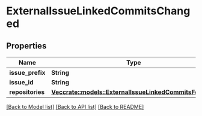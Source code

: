 # ExternalIssueLinkedCommitsChanged

## Properties

Name | Type | Description | Notes
------------ | ------------- | ------------- | -------------
**issue_prefix** | **String** |  | 
**issue_id** | **String** |  | 
**repositories** | [**Vec<crate::models::ExternalIssueLinkedCommitsForRepo>**](ExternalIssueLinkedCommitsForRepo.md) |  | 

[[Back to Model list]](../README.md#documentation-for-models) [[Back to API list]](../README.md#documentation-for-api-endpoints) [[Back to README]](../README.md)


